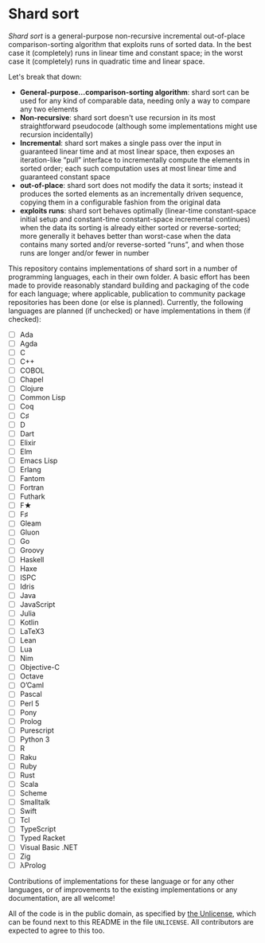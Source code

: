 # Shard sort

*Shard sort* is a general-purpose non-recursive incremental
out-of-place comparison-sorting algorithm that exploits runs of sorted
data.  In the best case it (completely) runs in linear time and
constant space; in the worst case it (completely) runs in quadratic
time and linear space.

Let's break that down:

- **General-purpose…comparison-sorting algorithm**: shard sort can be
  used for any kind of comparable data, needing only a way to compare
  any two elements
- **Non-recursive**: shard sort doesn't use recursion in its most
  straightforward pseudocode (although some implementations might use
  recursion incidentally)
- **Incremental**: shard sort makes a single pass over the input in
  guaranteed linear time and at most linear space, then exposes an
  iteration-like “pull” interface to incrementally compute the
  elements in sorted order; each such computation uses at most linear
  time and guaranteed constant space
- **out-of-place**: shard sort does not modify the data it sorts;
  instead it produces the sorted elements as an incrementally driven
  sequence, copying them in a configurable fashion from the original
  data
- **exploits runs**: shard sort behaves optimally (linear-time
  constant-space initial setup and constant-time constant-space
  incremental continues) when the data its sorting is already either
  sorted or reverse-sorted; more generally it behaves better than
  worst-case when the data contains many sorted and/or reverse-sorted
  “runs”, and when those runs are longer and/or fewer in number

This repository contains implementations of shard sort in a number of
programming languages, each in their own folder.  A basic effort has
been made to provide reasonably standard building and packaging of the
code for each language; where applicable, publication to community
package repositories has been done (or else is planned).  Currently,
the following languages are planned (if unchecked) or have
implementations in them (if checked):

- [ ] Ada
- [ ] Agda
- [ ] C
- [ ] C++
- [ ] COBOL
- [ ] Chapel
- [ ] Clojure
- [ ] Common Lisp
- [ ] Coq
- [ ] C♯
- [ ] D
- [ ] Dart
- [ ] Elixir
- [ ] Elm
- [ ] Emacs Lisp
- [ ] Erlang
- [ ] Fantom
- [ ] Fortran
- [ ] Futhark
- [ ] F★
- [ ] F♯
- [ ] Gleam
- [ ] Gluon
- [ ] Go
- [ ] Groovy
- [ ] Haskell
- [ ] Haxe
- [ ] ISPC
- [ ] Idris
- [ ] Java
- [ ] JavaScript
- [ ] Julia
- [ ] Kotlin
- [ ] LaTeX3
- [ ] Lean
- [ ] Lua
- [ ] Nim
- [ ] Objective-C
- [ ] Octave
- [ ] O’Caml
- [ ] Pascal
- [ ] Perl 5
- [ ] Pony
- [ ] Prolog
- [ ] Purescript
- [ ] Python 3
- [ ] R
- [ ] Raku
- [ ] Ruby
- [ ] Rust
- [ ] Scala
- [ ] Scheme
- [ ] Smalltalk
- [ ] Swift
- [ ] Tcl
- [ ] TypeScript
- [ ] Typed Racket
- [ ] Visual Basic .NET
- [ ] Zig
- [ ] λProlog

Contributions of implementations for these language or for any other
languages, or of improvements to the existing implementations or any
documentation, are all welcome!

All of the code is in the public domain, as specified by [the
Unlicense](https://unlicense.org), which can be found next to this
README in the file `UNLICENSE`.  All contributors are expected to
agree to this too.
